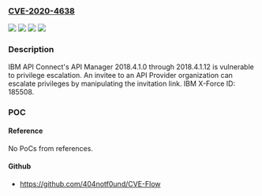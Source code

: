 ### [CVE-2020-4638](https://cve.mitre.org/cgi-bin/cvename.cgi?name=CVE-2020-4638)
![](https://img.shields.io/static/v1?label=Product&message=API%20Connect&color=blue)
![](https://img.shields.io/static/v1?label=Version&message=2018.4.1.0%20&color=brightgreen)
![](https://img.shields.io/static/v1?label=Version&message=2018.4.12%20&color=brightgreen)
![](https://img.shields.io/static/v1?label=Vulnerability&message=Gain%20Privileges&color=brightgreen)

### Description

IBM API Connect's API Manager 2018.4.1.0 through 2018.4.1.12 is vulnerable to privilege escalation. An invitee to an API Provider organization can escalate privileges by manipulating the invitation link. IBM X-Force ID: 185508.

### POC

#### Reference
No PoCs from references.

#### Github
- https://github.com/404notf0und/CVE-Flow

